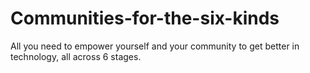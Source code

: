 # Communities-for-the-six-kinds
All you need to empower yourself and your community to get better in technology, all across 6 stages.
